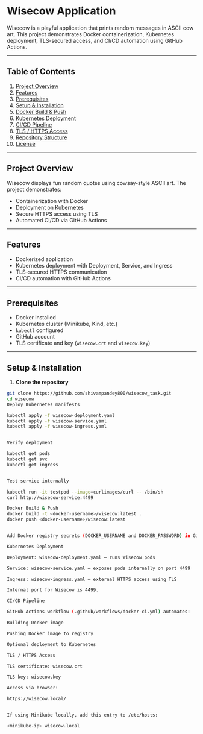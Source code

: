 # Wisecow Application

Wisecow is a playful application that prints random messages in ASCII cow art. This project demonstrates Docker containerization, Kubernetes deployment, TLS-secured access, and CI/CD automation using GitHub Actions.

---

## Table of Contents
1. [Project Overview](#project-overview)  
2. [Features](#features)  
3. [Prerequisites](#prerequisites)  
4. [Setup & Installation](#setup--installation)  
5. [Docker Build & Push](#docker-build--push)  
6. [Kubernetes Deployment](#kubernetes-deployment)  
7. [CI/CD Pipeline](#cicd-pipeline)  
8. [TLS / HTTPS Access](#tls--https-access)  
9. [Repository Structure](#repository-structure)  
10. [License](#license)

---

## Project Overview
Wisecow displays fun random quotes using cowsay-style ASCII art. The project demonstrates:

- Containerization with Docker  
- Deployment on Kubernetes  
- Secure HTTPS access using TLS  
- Automated CI/CD via GitHub Actions

---

## Features
- Dockerized application  
- Kubernetes deployment with Deployment, Service, and Ingress  
- TLS-secured HTTPS communication  
- CI/CD automation with GitHub Actions  

---

## Prerequisites
- Docker installed  
- Kubernetes cluster (Minikube, Kind, etc.)  
- `kubectl` configured  
- GitHub account  
- TLS certificate and key (`wisecow.crt` and `wisecow.key`)  

---

## Setup & Installation

1. **Clone the repository**

```bash
git clone https://github.com/shivampandey800/wisecow_task.git
cd wisecow
Deploy Kubernetes manifests

kubectl apply -f wisecow-deployment.yaml
kubectl apply -f wisecow-service.yaml
kubectl apply -f wisecow-ingress.yaml


Verify deployment

kubectl get pods
kubectl get svc
kubectl get ingress


Test service internally

kubectl run -it testpod --image=curlimages/curl -- /bin/sh
curl http://wisecow-service:4499

Docker Build & Push
docker build -t <docker-username>/wisecow:latest .
docker push <docker-username>/wisecow:latest


Add Docker registry secrets (DOCKER_USERNAME and DOCKER_PASSWORD) in GitHub for CI/CD workflow.

Kubernetes Deployment

Deployment: wisecow-deployment.yaml – runs Wisecow pods

Service: wisecow-service.yaml – exposes pods internally on port 4499

Ingress: wisecow-ingress.yaml – external HTTPS access using TLS

Internal port for Wisecow is 4499.

CI/CD Pipeline

GitHub Actions workflow (.github/workflows/docker-ci.yml) automates:

Building Docker image

Pushing Docker image to registry

Optional deployment to Kubernetes

TLS / HTTPS Access

TLS certificate: wisecow.crt

TLS key: wisecow.key

Access via browser:

https://wisecow.local/


If using Minikube locally, add this entry to /etc/hosts:

<minikube-ip> wisecow.local
